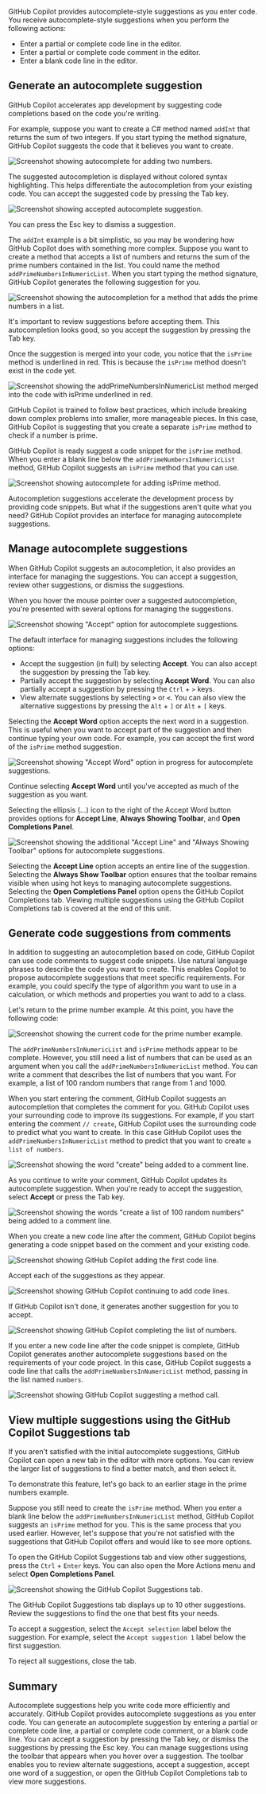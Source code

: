 GitHub Copilot provides autocomplete-style suggestions as you enter code. You receive autocomplete-style suggestions when you perform the following actions:

- Enter a partial or complete code line in the editor.
- Enter a partial or complete code comment in the editor.
- Enter a blank code line in the editor.

## Generate an autocomplete suggestion

GitHub Copilot accelerates app development by suggesting code completions based on the code you're writing.

For example, suppose you want to create a C# method named `addInt` that returns the sum of two integers. If you start typing the method signature, GitHub Copilot suggests the code that it believes you want to create.

![Screenshot showing autocomplete for adding two numbers.](../media/autocomplete-add-numbers.png)

The suggested autocompletion is displayed without colored syntax highlighting. This helps differentiate the autocompletion from your existing code. You can accept the suggested code by pressing the Tab key.

![Screenshot showing accepted autocomplete suggestion.](../media/autocomplete-accept-tab.png)

You can press the Esc key to dismiss a suggestion.

The `addInt` example is a bit simplistic, so you may be wondering how GitHub Copilot does with something more complex. Suppose you want to create a method that accepts a list of numbers and returns the sum of the prime numbers contained in the list. You could name the method `addPrimeNumbersInNumericList`. When you start typing the method signature, GitHub Copilot generates the following suggestion for you.

![Screenshot showing the autocompletion for a method that adds the prime numbers in a list.](../media/autocomplete-add-numeric-list.png)

It's important to review suggestions before accepting them. This autocompletion looks good, so you accept the suggestion by pressing the Tab key.

Once the suggestion is merged into your code, you notice that the `isPrime` method is underlined in red. This is because the `isPrime` method doesn't exist in the code yet.

![Screenshot showing the addPrimeNumbersInNumericList method merged into the code with isPrime underlined in red.](../media/autocomplete-isprime-issue.png)

GitHub Copilot is trained to follow best practices, which include breaking down complex problems into smaller, more manageable pieces. In this case, GitHub Copilot is suggesting that you create a separate `isPrime` method to check if a number is prime.

GitHub Copilot is ready suggest a code snippet for the `isPrime` method. When you enter a blank line below the `addPrimeNumbersInNumericList` method, GitHub Copilot suggests an `isPrime` method that you can use.

![Screenshot showing autocomplete for adding isPrime method.](../media/autocomplete-isprime-suggestion.png)

Autocompletion suggestions accelerate the development process by providing code snippets. But what if the suggestions aren't quite what you need? GitHub Copilot provides an interface for managing autocomplete suggestions.

## Manage autocomplete suggestions

When GitHub Copilot suggests an autocompletion, it also provides an interface for managing the suggestions. You can accept a suggestion, review other suggestions, or dismiss the suggestions.

When you hover the mouse pointer over a suggested autocompletion, you're presented with several options for managing the suggestions.

![Screenshot showing "Accept" option for autocomplete suggestions.](../media/autocomplete-accept-options-1.png)

The default interface for managing suggestions includes the following options:

- Accept the suggestion (in full) by selecting **Accept**. You can also accept the suggestion by pressing the Tab key.
- Partially accept the suggestion by selecting **Accept Word**. You can also partially accept a suggestion by pressing the `Ctrl` + `>` keys.
- View alternate suggestions by selecting **`>`** or **`<`**. You can also view the alternative suggestions by pressing the `Alt` + `]` or `Alt` + `[` keys.

Selecting the **Accept Word** option accepts the next word in a suggestion. This is useful when you want to accept part of the suggestion and then continue typing your own code. For example, you can accept the first word of the `isPrime` method suggestion.

![Screenshot showing "Accept Word" option in progress for autocomplete suggestions.](../media/autocomplete-accept-options-4.png)

Continue selecting **Accept Word** until you've accepted as much of the suggestion as you want.

Selecting the ellipsis (...) icon to the right of the Accept Word button provides options for **Accept Line**, **Always Showing Toolbar**, and **Open Completions Panel**.

![Screenshot showing the additional "Accept Line" and "Always Showing Toolbar" options for autocomplete suggestions.](../media/autocomplete-accept-options-2.png)

Selecting the **Accept Line** option accepts an entire line of the suggestion. Selecting the **Always Show Toolbar** option ensures that the toolbar remains visible when using hot keys to managing autocomplete suggestions. Selecting the **Open Completions Panel** option opens the GitHub Copilot Completions tab. Viewing multiple suggestions using the GitHub Copilot Completions tab is covered at the end of this unit.

## Generate code suggestions from comments

In addition to suggesting an autocompletion based on code, GitHub Copilot can use code comments to suggest code snippets. Use natural language phrases to describe the code you want to create. This enables Copilot to propose autocomplete suggestions that meet specific requirements. For example, you could specify the type of algorithm you want to use in a calculation, or which methods and properties you want to add to a class.

Let's return to the prime number example. At this point, you have the following code:

![Screenshot showing the current code for the prime number example.](../media/autocomplete-comment-code-1.png)

The `addPrimeNumbersInNumericList` and `isPrime` methods appear to be complete. However, you still need a list of numbers that can be used as an argument when you call the `addPrimeNumbersInNumericList` method. You can write a comment that describes the list of numbers that you want. For example, a list of 100 random numbers that range from 1 and 1000.

When you start entering the comment, GitHub Copilot suggests an autocompletion that completes the comment for you. GitHub Copilot uses your surrounding code to improve its suggestions. For example, if you start entering the comment `// create`, GitHub Copilot uses the surrounding code to predict what you want to create. In this case GitHub Copilot uses the `addPrimeNumbersInNumericList` method to predict that you want to create `a list of numbers`.

![Screenshot showing the word "create" being added to a comment line.](../media/autocomplete-comment-code-2.png)

As you continue to write your comment, GitHub Copilot updates its autocomplete suggestion. When you're ready to accept the suggestion, select **Accept** or press the Tab key.

![Screenshot showing the words "create a list of 100 random numbers" being added to a comment line.](../media/autocomplete-comment-code-3.png)

When you create a new code line after the comment, GitHub Copilot begins generating a code snippet based on the comment and your existing code.

![Screenshot showing GitHub Copilot adding the first code line.](../media/autocomplete-comment-code-4.png)

Accept each of the suggestions as they appear.

![Screenshot showing GitHub Copilot continuing to add code lines.](../media/autocomplete-comment-code-5.png)

If GitHub Copilot isn't done, it generates another suggestion for you to accept.

![Screenshot showing GitHub Copilot completing the list of numbers.](../media/autocomplete-comment-code-6.png)

If you enter a new code line after the code snippet is complete, GitHub Copilot generates another autocomplete suggestions based on the requirements of your code project. In this case, GitHub Copilot suggests a code line that calls the `addPrimeNumbersInNumericList` method, passing in the list named `numbers`.

![Screenshot showing GitHub Copilot suggesting a method call.](../media/autocomplete-comment-code-7.png)

## View multiple suggestions using the GitHub Copilot Suggestions tab

If you aren't satisfied with the initial autocomplete suggestions, GitHub Copilot can open a new tab in the editor with more options. You can review the larger list of suggestions to find a better match, and then select it.

To demonstrate this feature, let's go back to an earlier stage in the prime numbers example.

Suppose you still need to create the `isPrime` method. When you enter a blank line below the `addPrimeNumbersInNumericList` method, GitHub Copilot suggests an `isPrime` method for you. This is the same process that you used earlier. However, let's suppose that you're not satisfied with the suggestions that GitHub Copilot offers and would like to see more options.

To open the GitHub Copilot Suggestions tab and view other suggestions, press the `Ctrl` + `Enter` keys. You can also open the More Actions menu and select **Open Completions Panel**.

![Screenshot showing the GitHub Copilot Suggestions tab.](../media/autocomplete-view-multiple-options-1.png)

The GitHub Copilot Suggestions tab displays up to 10 other suggestions. Review the suggestions to find the one that best fits your needs.

To accept a suggestion, select the `Accept selection` label below the suggestion. For example, select the `Accept suggestion 1` label below the first suggestion.

To reject all suggestions, close the tab.

## Summary

Autocomplete suggestions help you write code more efficiently and accurately. GitHub Copilot provides autocomplete suggestions as you enter code. You can generate an autocomplete suggestion by entering a partial or complete code line, a partial or complete code comment, or a blank code line. You can accept a suggestion by pressing the Tab key, or dismiss the suggestions by pressing the Esc key. You can manage suggestions using the toolbar that appears when you hover over a suggestion. The toolbar enables you to review alternate suggestions, accept a suggestion, accept one word of a suggestion, or open the GitHub Copilot Completions tab to view more suggestions.

